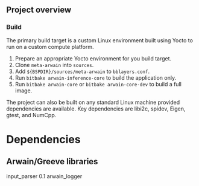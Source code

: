 ## Project overview

### Build
The primary build target is a custom Linux environment built using Yocto to run on a custom compute platform.
1. Prepare an appropriate Yocto environment for you build target.
2. Clone `meta-arwain` into `sources`.
3. Add `${BSPDIR}/sources/meta-arwain` to `bblayers.conf`.
4. Run `bitbake arwain-inference-core` to build the application only.
5. Run `bitbake arwain-core` or `bitbake arwain-core-dev` to build a full image.

The project can also be built on any standard Linux machine provided dependencies are available. Key dependencies are libi2c, spidev, Eigen, gtest, and NumCpp.

# Dependencies

## Arwain/Greeve libraries

input_parser 0.1
arwain_logger 